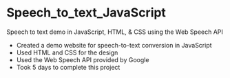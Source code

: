 # Speech_to_text_JavaScript
Speech to text demo in JavaScript, HTML, & CSS using the Web Speech API   

- Created a demo website for speech-to-text conversion in JavaScript  
- Used HTML and CSS for the design  
- Used the Web Speech API provided by Google  
- Took 5 days to complete this project
